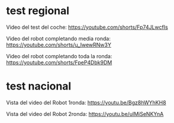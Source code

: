 # test regional

Video del test del coche: https://youtube.com/shorts/Fp74JLwcfIs

Video del robot completando media ronda: https://youtube.com/shorts/u_IwewRNw3Y

Video del robot completando toda la ronda: https://youtube.com/shorts/FpeP4Dbk9DM

# test nacional

Vista del video del Robot 1ronda: https://youtu.be/Bgz8hWYhKH8

Vista del video del Robot 2ronda: https://youtu.be/uIMiSeNKYnA

